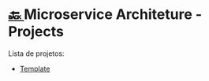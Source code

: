 <h1><a href="https://github.com/everaldofilho/microservice-architecture"> 🔙 </a> Microservice Architeture - Projects </h1>

Lista de projetos:

* [Template](./template)
